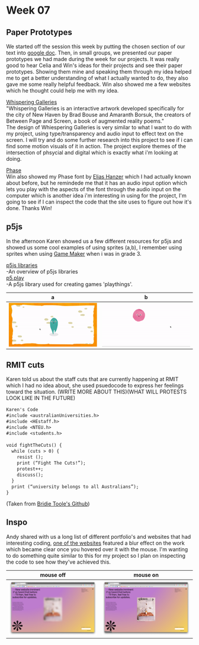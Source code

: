 # Week 07

## Paper Prototypes
We started off the session this week by putting the chosen section of our text into [google doc](https://docs.google.com/spreadsheets/d/1rqOlmfpCzXC9kA_vBeLOcTpdxCvWeo4zsiNa4uiDHTY/edit#gid=0). Then, in small groups, we presented our paper prototypes we had made during the week for our projects. It was really good to hear Celia and Win's ideas for their projects and see their paper prototypes. Showing them mine and speaking them through my idea helped me to get a better understanding of what I actually wanted to do, they also gave me some really helpful feedback. Win also showed me a few websites which he thought could help me with my idea.

[Whispering Galleries](https://www.whisperinggalleries.com/)\
"Whispering Galleries is an interactive artwork developed specifically for the city of New Haven by Brad Bouse and Amaranth Borsuk, the creators of Between Page and Screen, a book of augmented reality poems."\
The design of Whiespering Galleries is very similar to what I want to do with my project, using type/transparency and audio input to effect text on the screen. I will try and do some further research into this project to see if i can find some motion visuals of it in action. The project explore themes of the intersection of phsycial and digital which is exactly what i'm looking at doing.

[Phase](https://www.eliashanzer.com/phase/)\
Win also showed my Phase font by [Elias Hanzer](https://www.eliashanzer.com/) which I had actually known about before, but he remindede me that it has an audio input option which lets you play with the aspects of the font through the audio input on the computer which is another idea i'm interesting in using for the project, I'm going to see if I can inspect the code that the site uses to figure out how it's done. Thanks Win!

## p5js
In the afternoon Karen showed us a few different resources for p5js and showed us some cool examples of using sprites (a,b), I remember using sprites when using [Game Maker](https://www.yoyogames.com/gamemaker) when i was in grade 3.

[p5js libraries](https://p5js.org/libraries/)\
-An overview of p5js libraries\
[p5.play](http://molleindustria.github.io/p5.play/)\
-A p5js library used for creating games 'playthings'.

   a  |  b 
:-------------------------:|:-------------------------:
![](sprite_1.gif)       |  ![](sprite_2.gif) 

## RMIT cuts
Karen told us about the staff cuts that are currently happening at RMIT which I had no idea about, she used psuedocode to express her feelings toward the situation. 
(WRITE MORE ABOUT THIS)(WHAT WILL PROTESTS LOOK LIKE IN THE FUTURE)


```
Karen's Code
#include <australianUniversities.h>
#include <HEstaff.h>
#include <NTEU.h>
#include <students.h> 

void fightTheCuts() {
  while (cuts > 0) {
    resist ();
    print (“Fight The Cuts!”);
    protest++; 
    discuss();
  }
  print (“university belongs to all Australians”);
} 
``` 
(Taken from [Bridie Toole's Github](https://github.com/bridieotoole/codewords/blob/master/week_07/readme.md))


## Inspo
Andy shared with us a long list of different portfolio's and websites that had interesting coding, [one of the websites](http://matterofsorts.com/) featured a blur effect on the work which became clear once you hovered over it with the mouse. I'm wanting to do something quite similar to this for my project so I plan on inspecting the code to see how they've achieved this.

   mouse off  |  mouse on 
:-------------------------:|:-------------------------:
![](blur_1.jpg)       |  ![](blur_2.jpg) 


